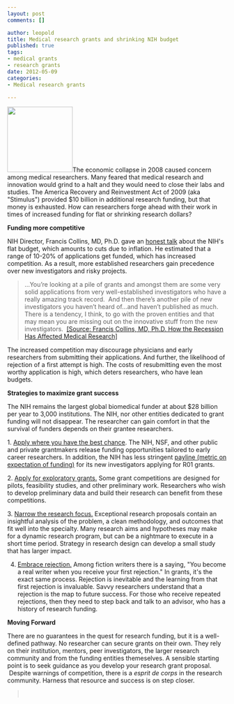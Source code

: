 ```yaml
--- 
layout: post
comments: []

author: leopold
title: Medical research grants and shrinking NIH budget
published: true
tags: 
- medical grants
- research grants
date: 2012-05-09 
categories: 
- Medical research grants

---
```

<a href="http://leopoldwriting.com/wp-content/uploads/2012/05/Sign-screenshot.png"><img class="alignleft size-thumbnail wp-image-545" title="Sign screenshot" src="http://leopoldwriting.com/wp-content/uploads/2012/05/Sign-screenshot-150x150.png" alt="" width="150" height="150" /></a>The economic collapse in 2008 caused concern among medical researchers. Many feared that medical research and innovation would grind to a halt and they would need to close their labs and studies. The America Recovery and Reinvestment Act of 2009 (aka "Stimulus") provided $10 billion in additional research funding, but that money is exhausted. How can researchers forge ahead with their work in times of increased funding for flat or shrinking research dollars?

<strong>Funding more competitive</strong>

NIH Director, Francis Collins, MD, Ph.D. gave an <a title="Francis Collins of NIH talk " href="http://bigthink.com/ideas/24149" target="_blank">honest talk</a> about the NIH's flat budget, which amounts to cuts due to inflation. He estimated that a range of 10-20% of applications get funded, which has increased competition. As a result, more established researchers gain precedence over new investigators and risky projects.
<blockquote>...You’re looking at a pile of grants and amongst them are some very solid applications from very well-established investigators who have a really amazing track record.  And then there’s another pile of new investigators you haven’t heard of...and haven’t published as much.  There is a tendency, I think, to go with the proven entities and that may mean you are missing out on the innovative stuff from the new investigators.  <a title="NIH talk" href="http://bigthink.com/ideas/24149" target="_blank">[Source: Francis Collins, MD, Ph.D. How the Recession Has Affected Medical Research]</a></blockquote>
<p style="text-align: left;">The increased competition may discourage physicians and early researchers from submitting their applications. And further, the likelihood of rejection of a first attempt is high. The costs of resubmitting even the most worthy application is high, which deters researchers, who have lean budgets.</p>
<p style="text-align: left;"><strong>Strategies to maximize grant success</strong></p>
<p style="text-align: left;">The NIH remains the largest global biomedical funder at about $28 billion per year to 3,000 institutions. The NIH, nor other entities dedicated to grant funding will not disappear. The researcher can gain comfort in that the survival of funders depends on their grantee researchers.</p>
<p style="text-align: left;">1. <span style="text-decoration: underline;">Apply where you have the best chance</span>. The NIH, NSF, and other public and private grantmakers release funding opportunities tailored to early career researchers. In addition, the NIH has less stringent <a title="NIH percentiles, paylines, impact scores" href="http://nexus.od.nih.gov/all/2011/02/15/paylines-percentiles-success-rates/" target="_blank">payline (metric on expectation of funding)</a> for its new investigators applying for R01 grants.</p>
<p style="text-align: left;">2. <span style="text-decoration: underline;">Apply for exploratory grants.</span> Some grant competitions are designed for pilots, feasibility studies, and other preliminary work. Researchers who wish to develop preliminary data and build their research can benefit from these competitions.</p>
3. <span style="text-decoration: underline;">Narrow the research focus.</span> Exceptional research proposals contain an insightful analysis of the problem, a clean methodology, and outcomes that fit well into the specialty. Many research aims and hypotheses may make for a dynamic research program, but can be a nightmare to execute in a short time period. Strategy in research design can develop a small study that has larger impact.

4. <span style="text-decoration: underline;">Embrace rejection.</span> Among fiction writers there is a saying, "You become a real writer when you receive your first rejection." In grants, it's the exact same process. Rejection is inevitable and the learning from that first rejection is invaluable. Savvy researchers understand that a rejection is the map to future success. For those who receive repeated rejections, then they need to step back and talk to an advisor, who has a history of research funding.

<strong>Moving Forward</strong>

There are no guarantees in the quest for research funding, but it is a well-defined pathway. No researcher can secure grants on their own. They rely on their institution, mentors, peer investigators, the larger research community and from the funding entities themeselves. A sensible starting point is to seek guidance as you develop your research grant proposal.  Despite warnings of competition, there is a <em>esprit de corps</em> in the research community. Harness that resource and success is on step closer.
<blockquote>&nbsp;</blockquote>
